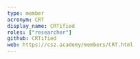 ```yaml
---
type: member
acronym: CRT
display_name: CRTified
roles: ["researcher"]
github: CRTified
web: https://csz.academy/members/CRT.html
---
```

